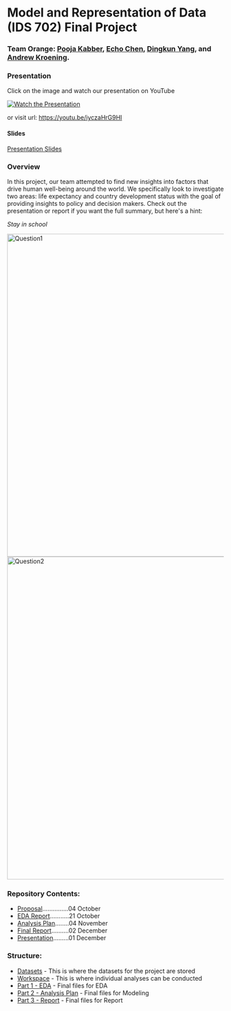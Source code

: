 # Model and Representation of Data (IDS 702) Final Project

### Team Orange: [Pooja Kabber](https://www.linkedin.com/in/poojakabber/), [Echo Chen](https://www.linkedin.com/in/echochenxy/), [Dingkun Yang](https://www.linkedin.com/in/dyang7/), and [Andrew Kroening](https://www.linkedin.com/in/andrew-kroening/).


### Presentation

Click on the image and watch our presentation on YouTube

[![Watch the Presentation](https://user-images.githubusercontent.com/81750079/205457502-888f5fdb-0e75-4312-8057-d38c26f5d907.jpg)](https://youtu.be/iyczaHrG9HI)

or visit url: https://youtu.be/iyczaHrG9HI

#### Slides

[Presentation Slides](./Team_Presentation.pdf)



### Overview

In this project, our team attempted to find new insights into factors that drive human well-being around the world. We specifically look to investigate two areas: life expectancy and country development status with the goal of providing insights to policy and decision makers. Check out the presentation or report if you want the full summary, but here's a hint:

*Stay in school*

<img src="https://github.com/andrewkroening/orange-modeling-project/blob/e47de4d597a92182bfe4e1159a50881acee225d6/Workspace/Question_1.png" alt="Question1" width="750"/>

<img src="https://github.com/andrewkroening/orange-modeling-project/blob/e47de4d597a92182bfe4e1159a50881acee225d6/Workspace/Question_2.png" alt="Question2" width="750"/>

### Repository Contents:

* [Proposal](https://github.com/andrewkroening/orange-modeling-project/blob/ad024a84b02c20f019681c4adac10ffc3b7e7674/Project%20Proposal/Orange_Proposal.pdf)...............04 October
* [EDA Report](https://github.com/andrewkroening/orange-modeling-project/blob/f0f1962ecc9ae115f134fa13a8c51c2155894d55/Part%201%20-%20EDA/Orange_Part_1.pdf)...........21 October
* [Analysis Plan](https://github.com/andrewkroening/orange-modeling-project/blob/ad024a84b02c20f019681c4adac10ffc3b7e7674/Part%202%20-%20Modeling/Orange_Part_2.pdf)........04 November
* [Final Report](https://github.com/andrewkroening/orange-modeling-project/blob/e47de4d597a92182bfe4e1159a50881acee225d6/Part%203%20-%20Report/Orange_Part_3.pdf)..........02 December
* [Presentation](https://github.com/andrewkroening/orange-modeling-project/blob/e47de4d597a92182bfe4e1159a50881acee225d6/Team_Presentation.pdf).........01 December

### Structure:

* [Datasets](https://github.com/andrewkroening/orange-modeling-project/tree/main/Datasets) - This is where the datasets for the project are stored
* [Workspace](https://github.com/andrewkroening/orange-modeling-project/tree/main/Workspace) - This is where individual analyses can be conducted
* [Part 1 - EDA](https://github.com/andrewkroening/orange-modeling-project/tree/main/Part%201%20-%20EDA) - Final files for EDA
* [Part 2 - Analysis Plan](https://github.com/andrewkroening/orange-modeling-project/tree/main/Part%202%20-%20Modeling) - Final files for Modeling
* [Part 3 - Report](https://github.com/andrewkroening/orange-modeling-project/tree/main/Part%203%20-%20Report) - Final files for Report
